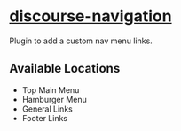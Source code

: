 # [discourse-navigation](https://codiss.com/c/discourse-navigation)

Plugin to add a custom nav menu links.

## Available Locations

* Top Main Menu
* Hamburger Menu
 * General Links
 * Footer Links
